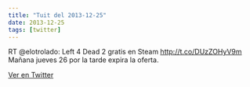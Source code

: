 ```yaml
---
title: "Tuit del 2013-12-25"
date: 2013-12-25
tags: [twitter]
---
```


RT @elotrolado: Left 4 Dead 2 gratis en Steam http://t.co/DUzZOHyV9m Mañana jueves 26 por la tarde expira la oferta.



[Ver en Twitter](https://twitter.com/i/web/status/415990254899068928)

